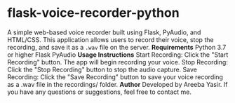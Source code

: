 # flask-voice-recorder-python

A simple web-based voice recorder built using Flask, PyAudio, and HTML/CSS. This application allows users to record their voice, stop the recording, and save it as a `.wav` file on the server.
**Requirements**
Python 3.7 or higher
Flask
PyAudio
**Usage Instructions**
Start Recording: Click the "Start Recording" button. The app will begin recording your voice.
Stop Recording: Click the "Stop Recording" button to stop the audio capture.
Save Recording: Click the "Save Recording" button to save your voice recording as a .wav file in the recordings/ folder.
**Author**
Developed by Areeba Yasir.
If you have any questions or suggestions, feel free to contact me.
